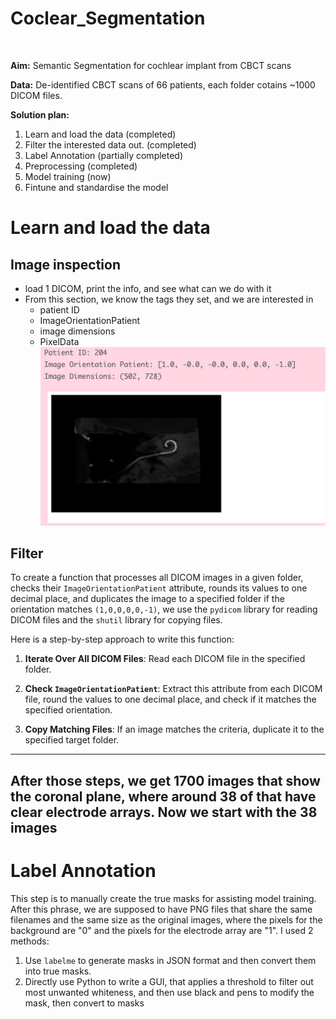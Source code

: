 # Coclear_Segmentation
<br>

__Aim:__ Semantic Segmentation for cochlear implant from CBCT scans

__Data:__ De-identified CBCT scans of 66 patients, each folder cotains ~1000 DICOM files.

__Solution plan:__ 
1. Learn and load the data (completed)
2. Filter the interested data out. (completed)
3. Label Annotation (partially completed)
4. Preprocessing (completed)
5. Model training (now)
6. Fintune and standardise the model

 # Learn and load the data
 ## Image inspection
- load 1 DICOM, print the info, and see what can we do with it
- From this section, we know the tags they set, and we are interested in 
    - patient ID
    - ImageOrientationPatient
    - image dimensions
    - PixelData
![image1](img/data_info.jpg)

## Filter
To create a function that processes all DICOM images in a given folder, checks their `ImageOrientationPatient` attribute, rounds its values to one decimal place, and duplicates the image to a specified folder if the orientation matches `(1,0,0,0,0,-1)`, we use the `pydicom` library for reading DICOM files and the `shutil` library for copying files.

Here is a step-by-step approach to write this function:

1. **Iterate Over All DICOM Files**: Read each DICOM file in the specified folder.

2. **Check `ImageOrientationPatient`**: Extract this attribute from each DICOM file, round the values to one decimal place, and check if it matches the specified orientation.

3. **Copy Matching Files**: If an image matches the criteria, duplicate it to the specified target folder.

---
__After those steps, we get 1700 images that show the coronal plane, where around 38 of that have clear electrode arrays. Now we start with the 38 images__
---

# Label Annotation
This step is to manually create the true masks for assisting model training. After this phrase, we are supposed to have PNG files that share the same filenames and the same size as the original images, where the pixels for the background are "0" and the pixels for the electrode array are "1". I used 2 methods: 
  1) Use `labelme` to generate masks in JSON format and then convert them into true masks.
  2) Directly use Python to write a GUI, that applies a threshold to filter out most unwanted whiteness, and then use black and pens to modify the mask, then convert to masks
